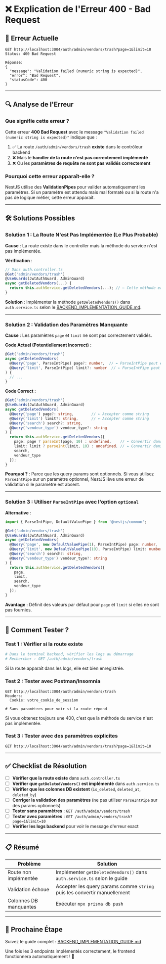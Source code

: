 # ❌ Explication de l'Erreur 400 - Bad Request

## 🔴 Erreur Actuelle

```
GET http://localhost:3004/auth/admin/vendors/trash?page=1&limit=10
Status: 400 Bad Request

Réponse:
{
  "message": "Validation failed (numeric string is expected)",
  "error": "Bad Request",
  "statusCode": 400
}
```

---

## 🔍 Analyse de l'Erreur

### Que signifie cette erreur ?

Cette erreur **400 Bad Request** avec le message `"Validation failed (numeric string is expected)"` indique que :

1. ✅ La route `/auth/admin/vendors/trash` **existe** dans le contrôleur backend
2. ❌ Mais le **handler de la route n'est pas correctement implémenté**
3. ❌ Ou les **paramètres de requête ne sont pas validés correctement**

### Pourquoi cette erreur apparaît-elle ?

NestJS utilise des **ValidationPipes** pour valider automatiquement les paramètres. Si un paramètre est attendu mais mal formaté ou si la route n'a pas de logique métier, cette erreur apparaît.

---

## 🛠️ Solutions Possibles

### Solution 1 : La Route N'est Pas Implémentée (Le Plus Probable)

**Cause** : La route existe dans le controller mais la méthode du service n'est pas implémentée.

**Vérification** :
```typescript
// Dans auth.controller.ts
@Get('admin/vendors/trash')
@UseGuards(JwtAuthGuard, AdminGuard)
async getDeletedVendors(...) {
  return this.authService.getDeletedVendors(...); // ← Cette méthode existe-t-elle ?
}
```

**Solution** : Implémenter la méthode `getDeletedVendors()` dans `auth.service.ts` selon le [BACKEND_IMPLEMENTATION_GUIDE.md](BACKEND_IMPLEMENTATION_GUIDE.md).

---

### Solution 2 : Validation des Paramètres Manquante

**Cause** : Les paramètres `page` et `limit` ne sont pas correctement validés.

**Code Actuel (Potentiellement Incorrect)** :
```typescript
@Get('admin/vendors/trash')
async getDeletedVendors(
  @Query('page', ParseIntPipe) page?: number,  // ← ParseIntPipe peut échouer si page=undefined
  @Query('limit', ParseIntPipe) limit?: number  // ← ParseIntPipe peut échouer si limit=undefined
) {
  // ...
}
```

**Code Correct** :
```typescript
@Get('admin/vendors/trash')
@UseGuards(JwtAuthGuard, AdminGuard)
async getDeletedVendors(
  @Query('page') page?: string,        // ← Accepter comme string
  @Query('limit') limit?: string,      // ← Accepter comme string
  @Query('search') search?: string,
  @Query('vendeur_type') vendeur_type?: string
) {
  return this.authService.getDeletedVendors({
    page: page ? parseInt(page, 10) : undefined,    // ← Convertir dans le controller
    limit: limit ? parseInt(limit, 10) : undefined, // ← Convertir dans le controller
    search,
    vendeur_type
  });
}
```

**Pourquoi ?** : Parce que les query params sont optionnels. Si vous utilisez `ParseIntPipe` sur un paramètre optionnel, NestJS lève une erreur de validation si le paramètre est absent.

---

### Solution 3 : Utiliser `ParseIntPipe` avec l'option `optional`

**Alternative** :
```typescript
import { ParseIntPipe, DefaultValuePipe } from '@nestjs/common';

@Get('admin/vendors/trash')
@UseGuards(JwtAuthGuard, AdminGuard)
async getDeletedVendors(
  @Query('page', new DefaultValuePipe(1), ParseIntPipe) page: number,
  @Query('limit', new DefaultValuePipe(10), ParseIntPipe) limit: number,
  @Query('search') search?: string,
  @Query('vendeur_type') vendeur_type?: string
) {
  return this.authService.getDeletedVendors({
    page,
    limit,
    search,
    vendeur_type
  });
}
```

**Avantage** : Définit des valeurs par défaut pour `page` et `limit` si elles ne sont pas fournies.

---

## 🧪 Comment Tester ?

### Test 1 : Vérifier si la route existe

```bash
# Dans le terminal backend, vérifier les logs au démarrage
# Rechercher : GET /auth/admin/vendors/trash
```

Si la route apparaît dans les logs, elle est bien enregistrée.

### Test 2 : Tester avec Postman/Insomnia

```
GET http://localhost:3004/auth/admin/vendors/trash
Headers:
  Cookie: votre_cookie_de_session

# Sans paramètres pour voir si la route répond
```

Si vous obtenez toujours une 400, c'est que la méthode du service n'est pas implémentée.

### Test 3 : Tester avec des paramètres explicites

```
GET http://localhost:3004/auth/admin/vendors/trash?page=1&limit=10
```

---

## ✅ Checklist de Résolution

- [ ] **Vérifier que la route existe** dans `auth.controller.ts`
- [ ] **Vérifier que `getDeletedVendors()` est implémenté** dans `auth.service.ts`
- [ ] **Vérifier que les colonnes DB existent** (`is_deleted`, `deleted_at`, `deleted_by`)
- [ ] **Corriger la validation des paramètres** (ne pas utiliser `ParseIntPipe` sur des params optionnels)
- [ ] **Tester sans paramètres** : `GET /auth/admin/vendors/trash`
- [ ] **Tester avec paramètres** : `GET /auth/admin/vendors/trash?page=1&limit=10`
- [ ] **Vérifier les logs backend** pour voir le message d'erreur exact

---

## 📋 Résumé

| Problème | Solution |
|----------|----------|
| Route non implémentée | Implémenter `getDeletedVendors()` dans `auth.service.ts` selon le guide |
| Validation échoue | Accepter les query params comme `string` puis les convertir manuellement |
| Colonnes DB manquantes | Exécuter `npx prisma db push` |

---

## 🚀 Prochaine Étape

Suivez le guide complet : [BACKEND_IMPLEMENTATION_GUIDE.md](BACKEND_IMPLEMENTATION_GUIDE.md)

Une fois les 3 endpoints implémentés correctement, le frontend fonctionnera automatiquement ! 🎉
